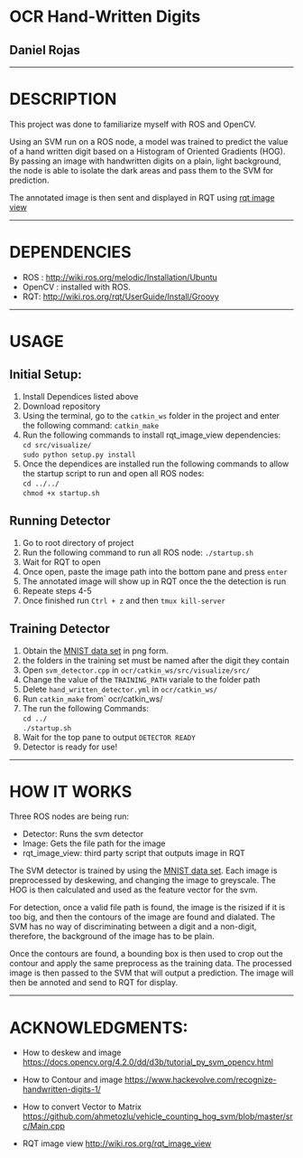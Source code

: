 # OCR Hand-Written Digits 
## Daniel Rojas
---------------------------------------------------------
# DESCRIPTION
This project was done to familiarize myself with ROS and OpenCV.

Using an SVM run on a ROS node, a model was trained to predict the value of a hand written digit based
on a Histogram of Oriented Gradients (HOG).
By passing an image with handwritten digits on a plain, light background, the node is
able to isolate the dark areas and pass them to the SVM for prediction.

The annotated image is then sent and displayed in RQT using 
[rqt image view](http://wiki.ros.org/rqt_image_view)

---------------------------------------------------------
# DEPENDENCIES
- ROS : http://wiki.ros.org/melodic/Installation/Ubuntu
- OpenCV : installed with ROS.
- RQT: http://wiki.ros.org/rqt/UserGuide/Install/Groovy
---------------------------------------------------------
# USAGE

## Initial Setup:
  1) Install Dependices listed above
  2) Download repository
  3) Using the terminal, go to the `catkin_ws` folder in the project and enter the following command: `catkin_make`
  4) Run the following commands to install rqt_image_view dependencies:<br />
    `cd src/visualize/`<br />
    `sudo python setup.py install`<br />
  5) Once the dependices are installed run the following commands to allow the startup script to run and open all ROS nodes:    <br />
    `cd ../../` <br />
    `chmod +x startup.sh` <br />
    
  ## Running Detector
   1) Go to root directory of project
   2) Run the following command to run all ROS node: `./startup.sh`<br />
   3) Wait for RQT to open
   4) Once open, paste the image path into the bottom pane and press `enter`
   5) The annotated image will show up in RQT once the the detection is run
   6) Repeate steps 4-5
   7) Once finished run `Ctrl + z` and then `tmux kill-server`
    
 ## Training Detector
  1) Obtain the [MNIST data set](http://yann.lecun.com/exdb/mnist/) in png form.
  2) the folders in the training set must be named after the digit they contain
  2) Open `svm_detector.cpp` in `ocr/catkin_ws/src/visualize/src/`
  3) Change the value of the `TRAINING_PATH` variale to the folder path
  4) Delete `hand_written_detector.yml` in `ocr/catkin_ws/`
  5) Run `catkin_make` from` ocr/catkin_ws/
  6) The run the following Commands: <br />
    `cd ../` <br />
    `./startup.sh` <br />
  7) Wait for the top pane to output `DETECTOR READY`
  8) Detector is ready for use!
  
---------------------------------------------------------
# HOW IT WORKS

Three ROS nodes are being run:
- Detector: Runs the svm detector
- Image: Gets the file path for the image
- rqt_image_view: third party script that outputs image in RQT

The SVM detector is trained by using the [MNIST data set](http://yann.lecun.com/exdb/mnist/). Each image is preprocessed by deskewing, and changing the image to greyscale. The HOG is then calculated and used as the feature vector for the svm.

For detection, once a valid file path is found, the image is the risized if it is too big, and then the contours of the image are found and dialated. The SVM has no way of discriminating between a digit and a non-digit, therefore, the background of the image has to be plain.

Once the contours are found, a bounding box is then used to crop out the contour and apply the same preprocess as the training data. The processed image is then passed to the SVM that will output a prediction. The image will then be annoted and send to RQT for display.

---------------------------------------------------------
# ACKNOWLEDGMENTS:
  - How to deskew and image
    https://docs.opencv.org/4.2.0/dd/d3b/tutorial_py_svm_opencv.html
  
  - How to Contour and image
    https://www.hackevolve.com/recognize-handwritten-digits-1/
    
  - How to convert Vector to Matrix
    https://github.com/ahmetozlu/vehicle_counting_hog_svm/blob/master/src/Main.cpp
    
  - RQT image view
    http://wiki.ros.org/rqt_image_view
